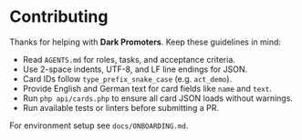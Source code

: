 # Contributing

Thanks for helping with **Dark Promoters**. Keep these guidelines in mind:

- Read `AGENTS.md` for roles, tasks, and acceptance criteria.
- Use 2-space indents, UTF-8, and LF line endings for JSON.
- Card IDs follow `type_prefix_snake_case` (e.g. `act_demo`).
- Provide English and German text for card fields like `name` and `text`.
- Run `php api/cards.php` to ensure all card JSON loads without warnings.
- Run available tests or linters before submitting a PR.

For environment setup see `docs/ONBOARDING.md`.
